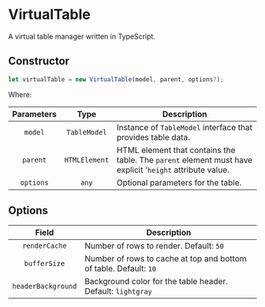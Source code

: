 # VirtualTable

A virtual table manager written in TypeScript.

## Constructor

``` TypeScript
let virtualTable = new VirtualTable(model, parent, options?);
```

Where:

Parameters | Type | Description
:---------:|:----:|------------
`model` | `TableModel` |Instance of `TableModel` interface that provides table data.
`parent` | `HTMLElement` | HTML element that contains the table. The `parent` element must have explicit '`height` attribute value.
`options` | `any` | Optional parameters for the table.

## Options

Field | Description
:-----:|----------
`renderCache` | Number of rows to render. Default: `50`
`bufferSize` | Number of rows to cache at top and bottom of table. Default: `10`
`headerBackground` | Background color for the table header. Default: `lightgray`
